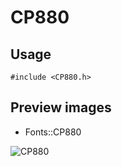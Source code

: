CP880
==========

Usage
------

    #include <CP880.h>

Preview images
--------------
* Fonts::CP880 

![CP880](https://raw.githubusercontent.com/Cariad/CP880/master/Preview/CP880.png)

